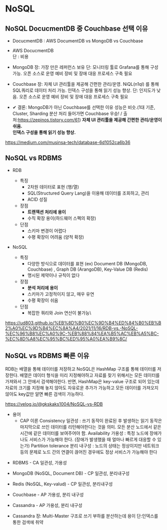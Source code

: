 # NoSQL

## NoSQL DocucmentDB 중 Couchbase 선택 이유
- DocucmentDB  : AWS DocumentDB vs  MongoDB vs Couchbase  
    
- AWS DocucmentDB  
단 : 비용

- MongoDB 
장: 가장 만은 레퍼런스 보유
단: 모니터링 툴로 Grafana를 통해 구성 가능. 오픈 소스로 운영 예비 장비 및 장애 대응 프로세스 구축 필요

- Couchbase
장: 자체 UI 관리툴을 제공해 간편한 관리/운영.
NiQL(n1ql) 를 통해 SQL쿼리로 데이터 처리 가능.
인덱스 구성을 통해 읽기 성능 향상.
단: 인지도가 낮음. 오픈 소스로 운영 예비 장비 및 장애 대응 프로세스 구축 필요

- ✔ 결론:  MongoDB가 아닌 Couchbase를 선택한 이유
성능은 비슷.(1대 기준, Cluster, Sharding 분산 처리 들어가면 Couchbase 우승! / 출처:https://zepinos.tistory.com/61)
**자체 UI 관리툴을 제공해 간편한 관리/운영이 쉬움.**   
**인덱스 구성을 통해 읽기 성능 향상.**   

https://medium.com/musinsa-tech/database-6d1052ca6b36


## NoSQL vs RDBMS 

* RDB
  - 특징
    - 2차원 데이터로 표현 (행/열)
     - SQL(Structured Query Lang)을 이용해 데이터를 조회하고, 관리
     - ACID 성질
  - 장점
    - **트랜잭션 처리에 용이**
    - 수직 확장 용이(하드웨어 스펙의 확장)
  - 단점
    - 스키마 변경이 어렵다
    - 수평 확장이 어려움 (양적 확장)

 * NoSQL
   - 특징
     - 다양한 방식으로 데이터를 표현 (ex) Document DB (MongoDB, Couchbase) , Graph DB (ArangoDB), Key-Value DB (Redis)
     - 명시된 제약이나 규칙이 없다
   - 장점
     - **분석 처리에 용이**
     - 스키마가 고정적이지 않고, 매우 유연
     - 수평 확장이 쉬움
   - 단점
     - 복잡한 쿼리와 Join 연산이 불가능\

https://ud803.github.io/%EB%8D%B0%EC%9D%B4%ED%84%B0%EB%B2%A0%EC%9D%B4%EC%8A%A4/2021/11/16/RDB-vs.-NoSQL-%EC%96%B8%EC%A0%9C-%EB%88%84%EA%B5%AC%EB%A5%BC-%EC%8D%A8%EC%95%BC%ED%95%A0%EA%B9%8C/


## NoSQL vs RDBMS 빠른 이유
RDB는 배열을 통해 데이터를 저장하고 NoSQL은 HashMap 구조를 통해 데이터를 저장한다. 
배열은 데이터 형식을 미리 지정해야하고 자료를 찾기 위해서는 모든 데이터를 가져와서 그 안에서 검색해야한다. 
반면, HashMap은 key-value 구조로 되어 있는데 자료의 크기를 지정해 놓지 않아도 자유로운 추가가 가능하고 모든 데이터를 가져오지 않아도 key값만 알면 빠른 검색이 가능하다.

https://velog.io/@gkskaks1004/NoSQL-vs-RDB





* 용어
  - CAP 이론
  Consistency 일관성 : 쓰기 동작이 완료된 후 발생하는 읽기 동작은 마지막으로 쓰인 데이터를 리턴해야한다는 것을 의미. 모든 분산 노드에서 같은 시간에 같은 데이터를 보여주어야 함.
  Availability 가용성 : 특정 노드에 장애가 나도 서비스가 가능해야 한다. (장애가 발생했을 때 얼마나 빠르게 대응할 수 있는가)
  Partition tolerance 분리 내구성 : 노드의 상태는 정상이지만 네트워크 등의 문제로 노드 간의 연결이 끊어진 경우에도 정상 서비스가 가능해야 한다

- RDBMS - CA 일관성, 가용성

- MongoDB (NoSQL, Document DB)  - CP 일관성, 분리내구성
- Redis (NoSQL, Key-valud) -  CP 일관성, 분리내구성

- Couchbase - AP 가용성, 분리 내구성
- Cassandra - AP 가용성, 분리 내구성

- Cassandra
장: Multi-Master 구조로 쓰기 부하를 분산하는데 용이
단:인덱스를 통한 검색에 취약


